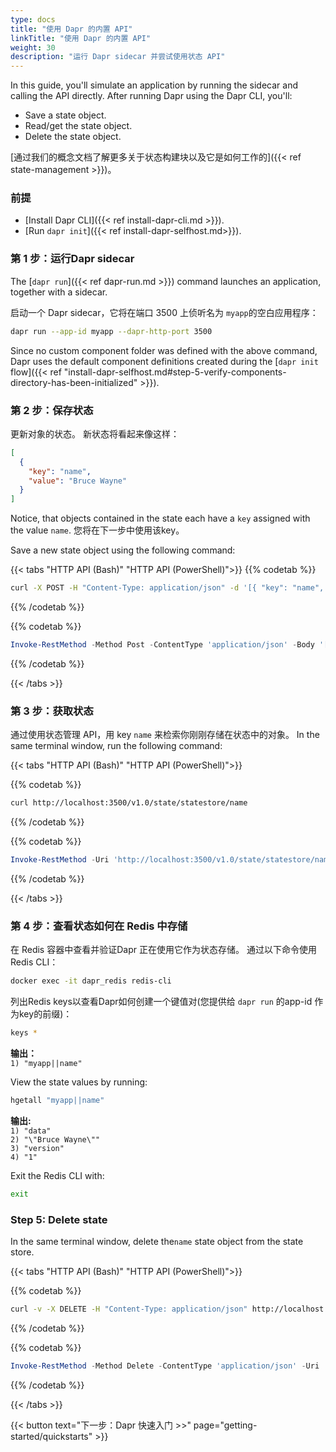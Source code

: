 ```yaml
---
type: docs
title: "使用 Dapr 的内置 API"
linkTitle: "使用 Dapr 的内置 API"
weight: 30
description: "运行 Dapr sidecar 并尝试使用状态 API"
---
```


In this guide, you'll simulate an application by running the sidecar and calling the API directly. After running Dapr using the Dapr CLI, you'll:

- Save a state object.
- Read/get the state object.
- Delete the state object.

[通过我们的概念文档了解更多关于状态构建块以及它是如何工作的]({{< ref state-management >}})。

### 前提

- [Install  Dapr CLI]({{< ref install-dapr-cli.md >}}).
- [Run `dapr init`]({{< ref install-dapr-selfhost.md>}}).

### 第 1 步：运行Dapr sidecar

The [`dapr run`]({{< ref dapr-run.md >}}) command launches an application, together with a sidecar.

启动一个 Dapr sidecar，它将在端口 3500 上侦听名为 `myapp`的空白应用程序：

```bash
dapr run --app-id myapp --dapr-http-port 3500
```

Since no custom component folder was defined with the above command, Dapr uses the default component definitions created during the [`dapr init` flow]({{< ref "install-dapr-selfhost.md#step-5-verify-components-directory-has-been-initialized" >}}).

### 第 2 步：保存状态

更新对象的状态。 新状态将看起来像这样：

```json
[
  {
    "key": "name",
    "value": "Bruce Wayne"
  }
]
```

Notice, that objects contained in the state each have a `key` assigned with the value `name`. 您将在下一步中使用该key。

Save a new state object using the following command:

{{< tabs "HTTP API (Bash)" "HTTP API (PowerShell)">}}
{{% codetab %}}

```bash
curl -X POST -H "Content-Type: application/json" -d '[{ "key": "name", "value": "Bruce Wayne"}]' http://localhost:3500/v1.0/state/statestore
```

{{% /codetab %}}

{{% codetab %}}

```powershell
Invoke-RestMethod -Method Post -ContentType 'application/json' -Body '[{ "key": "name", "value": "Bruce Wayne"}]' -Uri 'http://localhost:3500/v1.0/state/statestore'
```

{{% /codetab %}}

{{< /tabs >}}

### 第 3 步：获取状态

通过使用状态管理 API，用 key `name` 来检索你刚刚存储在状态中的对象。 In the same terminal window, run the following command:

{{< tabs "HTTP API (Bash)" "HTTP API (PowerShell)">}}

{{% codetab %}}

```bash
curl http://localhost:3500/v1.0/state/statestore/name 
```

{{% /codetab %}}

{{% codetab %}}

```powershell
Invoke-RestMethod -Uri 'http://localhost:3500/v1.0/state/statestore/name'
```

{{% /codetab %}}

{{< /tabs >}}

### 第 4 步：查看状态如何在 Redis 中存储

在 Redis 容器中查看并验证Dapr 正在使用它作为状态存储。 通过以下命令使用 Redis CLI：

```bash
docker exec -it dapr_redis redis-cli
```

列出Redis keys以查看Dapr如何创建一个键值对(您提供给 `dapr run` 的app-id 作为key的前缀)：

```bash
keys *
```

**输出：**  
`1) "myapp||name"`

View the state values by running:

```bash
hgetall "myapp||name"
```

**输出:**  
`1) "data"`  
`2) "\"Bruce Wayne\""`  
`3) "version"`  
`4) "1"`

Exit the Redis CLI with:

```bash
exit
```

### Step 5: Delete state

In the same terminal window, delete the`name` state object from the state store.

{{< tabs "HTTP API (Bash)" "HTTP API (PowerShell)">}}

{{% codetab %}}

```bash
curl -v -X DELETE -H "Content-Type: application/json" http://localhost:3500/v1.0/state/statestore/name
```

{{% /codetab %}}

{{% codetab %}}

```powershell
Invoke-RestMethod -Method Delete -ContentType 'application/json' -Uri 'http://localhost:3500/v1.0/state/statestore/name'
```

{{% /codetab %}}

{{< /tabs >}}

{{< button text="下一步：Dapr 快速入门 >>" page="getting-started/quickstarts" >}}